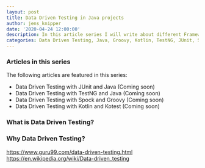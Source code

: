 ```yaml
---
layout: post
title: Data Driven Testing in Java projects
author: jens_knipper
date: '2020-04-24 12:00:00'
description: In this article series I will write about different Frameworks which allow Data Driven Testing in Java projects. The Frameworks will not be limited to Java and also include Groovy and Kotlin.
categories: Data Driven Testing, Java, Groovy, Kotlin, TestNG, JUnit, Spock, Kotest
---
```

### Articles in this series

The following articles are featured in this series:
- Data Driven Testing with JUnit and Java (Coming soon)
- Data Driven Testing with TestNG and Java (Coming soon)
- Data Driven Testing with Spock and Groovy (Coming soon)
- Data Driven Testing with Kotlin and Kotest (Coming soon)

### What is Data Driven Testing?

### Why Data Driven Testing?

https://www.guru99.com/data-driven-testing.html
https://en.wikipedia.org/wiki/Data-driven_testing